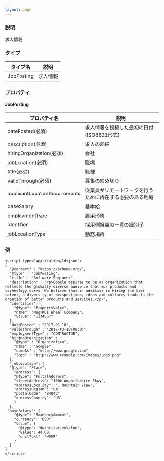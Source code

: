 ```yaml
---
layout: page
---
```


### 説明

求人情報

### タイプ

| タイプ名   | 説明     |
| ---------- | -------- |
| JobPosting | 求人情報 |

### プロパティ

#### JobPosting

| プロパティ名                  | 説明                                                     |
| ----------------------------- | -------------------------------------------------------- |
| datePosted(必須)              | 求人情報を投稿した最初の日付(ISO8601形式)               |
| description(必須)             | 求人の詳細                                               |
| hiringOrganization(必須)      | 会社                                                     |
| jobLocation(必須)             | 職場                                                     |
| title(必須)                   | 職種                                                     |
| validThrough(必須)            | 募集の締め切り                                           |
| applicantLocationRequirements | 従業員がリモートワークを行うために所在する必要のある地域 |
| baseSalary                    | 基本給                                                   |
| employmentType                | 雇用形態                                                 |
| identifier                    | 採用側組織の一意の識別子                                 |
| jobLocationType               | 勤務場所                                                 |

### 例

    <script type="application/ld+json">
    {
      "@context" : "https://schema.org/",
      "@type" : "JobPosting",
      "title" : "Software Engineer",
      "description" : "<p>Google aspires to be an organization that reflects the globally diverse audience that our products and technology serve. We believe that in addition to hiring the best talent, a diversity of perspectives, ideas and cultures leads to the creation of better products and services.</p>",
      "identifier": {
        "@type": "PropertyValue",
        "name": "MagsRUs Wheel Company",
        "value": "1234567"
      },
      "datePosted" : "2017-01-18",
      "validThrough" : "2017-03-18T00:00",
      "employmentType" : "CONTRACTOR",
      "hiringOrganization" : {
        "@type" : "Organization",
        "name" : "Google",
        "sameAs" : "http://www.google.com",
        "logo" : "http://www.example.com/images/logo.png"
      },
      "jobLocation": {
      "@type": "Place",
        "address": {
        "@type": "PostalAddress",
        "streetAddress": "1600 Amphitheatre Pkwy",
        "addressLocality": ", Mountain View",
        "addressRegion": "CA",
        "postalCode": "94043",
        "addressCountry": "US"
        }
      },
     "baseSalary": {
        "@type": "MonetaryAmount",
        "currency": "USD",
        "value": {
          "@type": "QuantitativeValue",
          "value": 40.00,
          "unitText": "HOUR"
        }
      }
    }
    </script>
